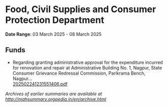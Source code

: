 # Food, Civil Supplies and Consumer Protection Department

**Date Range**: 03 March 2025 - 08 March 2025


## Funds
- Regarding granting administrative approval for the expenditure incurred for renovation and repair at Administrative Building No. 1, Nagpur, State Consumer Grievance Redressal Commission, Parikrama Bench, Nagpur...\
  [202502241231551406.pdf](https://gr.maharashtra.gov.in/Site/Upload/Government%20Resolutions/English/202502241231551406.pdf)


*Archives of earlier summaries are available at http://mahsummary.orgpedia.in/en/archive.html*